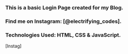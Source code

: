 ### This is a basic Login Page created for my Blog.

### Find me on Instagram: [@electrifying_codes].

### Technologies Used: HTML, CSS & JavaScript.

[Instag]
